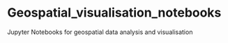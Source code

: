 # Geospatial_visualisation_notebooks
Jupyter Notebooks for geospatial data analysis and visualisation
